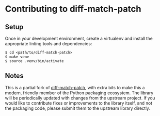 # Contributing to diff-match-patch

## Setup

Once in your development environment, create a virtualenv
and install the appropriate linting tools and dependencies:

    $ cd <path/to/diff-match-patch>
    $ make venv
    $ source .venv/bin/activate


## Notes

This is a partial fork of [diff-match-patch][],
with extra bits to make this a modern, friendly
member of the Python packaging ecosystem. The
library will be periodically updated with changes
from the upstream project. If you would like to
contribute fixes or improvements to the library
itself, and not the packaging code, please submit
them to the upstream library directly.

[diff-match-patch]: https://github.com/google/diff-match-patch
